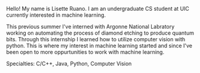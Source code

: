 Hello! My name is Lisette Ruano.
I am an undergraduate CS student at UIC currently
interested in machine learning. 

This previous summer I've interned with Argonne National Labratory working on automating the process
of diamond etching to produce quantum bits. Through this internship I learned how to utilize computer vision with python.
This is where my interest in machine learning started and since
I've been open to more oppurtunities to work with machine learning.

Specialties: C/C++, Java, Python, Computer Vision

<!---
lruano23-dot/lruano23-dot is a ✨ special ✨ repository because its `README.md` (this file) appears on your GitHub profile.
You can click the Preview link to take a look at your changes.
--->
